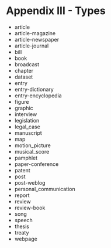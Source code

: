 # Appendix III - Types

-   article
-   article-magazine
-   article-newspaper
-   article-journal
-   bill
-   book
-   broadcast
-   chapter
-   dataset
-   entry
-   entry-dictionary
-   entry-encyclopedia
-   figure
-   graphic
-   interview
-   legislation
-   legal\_case
-   manuscript
-   map
-   motion\_picture
-   musical\_score
-   pamphlet
-   paper-conference
-   patent
-   post
-   post-weblog
-   personal\_communication
-   report
-   review
-   review-book
-   song
-   speech
-   thesis
-   treaty
-   webpage

